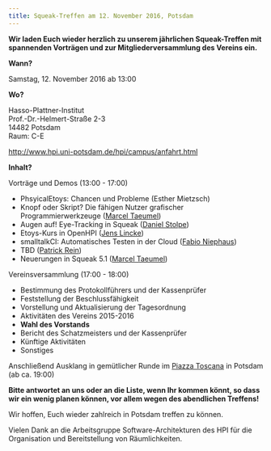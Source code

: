 ```yaml
---
title: Squeak-Treffen am 12. November 2016, Potsdam
---
```

**Wir laden Euch wieder herzlich zu unserem jährlichen Squeak-Treffen mit
spannenden Vorträgen und zur Mitgliederversammlung des Vereins ein.**

**Wann?**

Samstag, 12. November 2016 ab 13:00

**Wo?**

Hasso-Plattner-Institut
<br /> Prof.-Dr.-Helmert-Straße 2-3
<br /> 14482 Potsdam
<br /> Raum: C-E

<http://www.hpi.uni-potsdam.de/hpi/campus/anfahrt.html>

**Inhalt?**  

Vorträge und Demos (13:00 - 17:00)

- PhsyicalEtoys: Chancen und Probleme (Esther Mietzsch)
- Knopf oder Skript? Die fähigen Nutzer grafischer Programmierwerkzeuge ([Marcel Taeumel](https://github.com/marceltaeumel))
- Augen auf! Eye-Tracking in Squeak ([Daniel Stolpe](https://github.com/numberpi))
- Etoys-Kurs in OpenHPI ([Jens Lincke](https://github.com/JensLincke))
- smalltalkCI: Automatisches Testen in der Cloud ([Fabio Niephaus](https://github.com/fniephaus))
- TBD ([Patrick Rein](https://github.com/codeZeilen))
- Neuerungen in Squeak 5.1 ([Marcel Taeumel](https://github.com/marceltaeumel))

Vereinsversammlung (17:00 - 18:00)

- Bestimmung des Protokollführers und der Kassenprüfer
- Feststellung der Beschlussfähigkeit
- Vorstellung und Aktualisierung der Tagesordnung
- Aktivitäten des Vereins 2015-2016
- **Wahl des Vorstands**
- Bericht des Schatzmeisters und der Kassenprüfer
- Künftige Aktivitäten
- Sonstiges

Anschließend Ausklang in gemütlicher Runde im [Piazza Toscana](http://www.piazza-toscana.de/) in Potsdam (ab ca. 19:00)

**Bitte antwortet an uns oder an die Liste, wenn Ihr kommen könnt, so dass wir
ein wenig planen können, vor allem wegen des abendlichen Treffens!**

Wir hoffen, Euch wieder zahlreich in Potsdam treffen zu können.

Vielen Dank an die Arbeitsgruppe Software-Architekturen des HPI 
für die Organisation und Bereitstellung von Räumlichkeiten.
